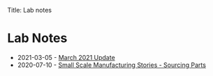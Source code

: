 Title: Lab notes

# Lab Notes
  - 2021-03-05 - [March 2021 Update](/lab-notes/march-2021-update)
  - 2020-07-10 - [Small Scale Manufacturing Stories - Sourcing Parts](/lab-notes/small-scale-manufacturing-sourcing)
  

  
